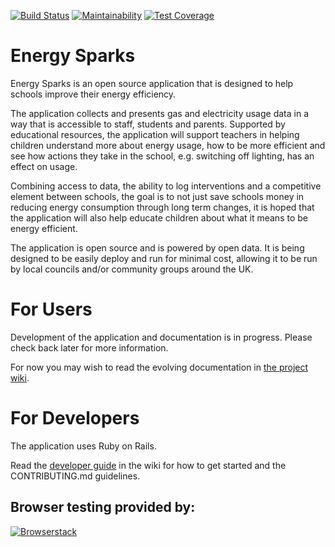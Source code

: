 [![Build Status](https://travis-ci.org/Energy-Sparks/energy-sparks.svg?branch=master)](https://travis-ci.org/BathHacked/energy-sparks)
[![Maintainability](https://api.codeclimate.com/v1/badges/1d4f9219bfa9e5848154/maintainability)](https://codeclimate.com/github/BathHacked/energy-sparks/maintainability)
[![Test Coverage](https://api.codeclimate.com/v1/badges/1d4f9219bfa9e5848154/test_coverage)](https://codeclimate.com/github/BathHacked/energy-sparks/test_coverage)

# Energy Sparks

Energy Sparks is an open source application that is designed to help schools improve their energy efficiency.

The application collects and presents gas and electricity usage data in a way that is accessible to staff, students and parents. Supported by educational resources, the application will support teachers in helping children understand more about energy usage, how to be more efficient and see how actions they take in the school, e.g. switching off lighting, has an effect on usage.

Combining access to data, the ability to log interventions and a competitive element between schools, the goal is to not just save schools money in reducing energy consumption through long term changes, it is hoped that the application will also help educate children about what it means to be energy efficient.

The application is open source and is powered by open data. It is being designed to be easily deploy and run for minimal cost, allowing it to be run by local councils and/or community groups around the UK.

# For Users

Development of the application and documentation is in progress. Please check back later for more information.

For now you may wish to read the evolving documentation in [the project wiki](https://github.com/BathHacked/energy-sparks/wiki).

# For Developers

The application uses Ruby on Rails.

Read the [developer guide](https://github.com/Energy-Sparks/energy-sparks/wiki/Setting-up-a-developer-environment) in the wiki for how to get started and the CONTRIBUTING.md guidelines.


## Browser testing provided by:

[![Browserstack](https://raw.githubusercontent.com/Energy-Sparks/energy-sparks/master/markdown_pages/browserstack-logo.png)](https://www.browserstack.com/)
